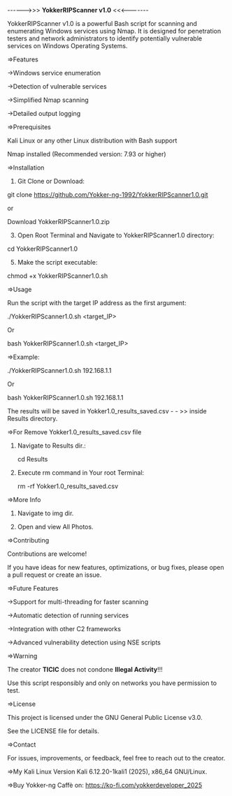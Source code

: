 ------>>> **YokkerRIPScanner v1.0** <<<-------

YokkerRIPScanner v1.0 is a powerful Bash script for scanning and enumerating Windows services using Nmap. 
It is designed for penetration testers and network administrators to identify potentially vulnerable services on 
Windows Operating Systems.

=>Features

->Windows service enumeration

->Detection of vulnerable services

->Simplified Nmap scanning

->Detailed output logging


=>Prerequisites

Kali Linux or any other Linux distribution with Bash support

Nmap installed (Recommended version: 7.93 or higher)


=>Installation

1. Git Clone or Download:

git clone https://github.com/Yokker-ng-1992/YokkerRIPScanner1.0.git

or

Download YokkerRIPScanner1.0.zip

3. Open Root Terminal and Navigate to YokkerRIPScanner1.0 directory:

cd YokkerRIPScanner1.0

5. Make the script executable:

chmod +x YokkerRIPScanner1.0.sh


=>Usage

Run the script with the target IP address as the first argument:

./YokkerRIPScanner1.0.sh <target_IP>

Or

bash YokkerRIPScanner1.0.sh <target_IP>


=>Example:

./YokkerRIPScanner1.0.sh 192.168.1.1

Or

bash YokkerRIPScanner1.0.sh 192.168.1.1

The results will be saved in Yokker1.0_results_saved.csv - - >> inside Results directory.


=>For Remove  Yokker1.0_results_saved.csv file

1. Navigate to Results dir.:

   cd Results
   
3. Execute rm command in Your root Terminal:

   rm -rf Yokker1.0_results_saved.csv


=>More Info

1. Navigate to img dir.

3. Open and view All Photos.


=>Contributing

Contributions are welcome! 

If you have ideas for new features, optimizations, or bug fixes, please open a pull request or create an issue.


=>Future Features

->Support for multi-threading for faster scanning

->Automatic detection of running services

->Integration with other C2 frameworks

->Advanced vulnerability detection using NSE scripts


=>Warning

The creator **TICIC** does not condone **Illegal Activity**!!!

Use this script responsibly and only on networks you have permission to test.


=>License

This project is licensed under the GNU General Public License v3.0. 

See the LICENSE file for details.


=>Contact

For issues, improvements, or feedback, feel free to reach out to the creator.


=>My Kali Linux Version
Kali 6.12.20-1kali1 (2025), x86_64 GNU/Linux.


=>Buy Yokker-ng Caffè on:
https://ko-fi.com/yokkerdeveloper_2025


